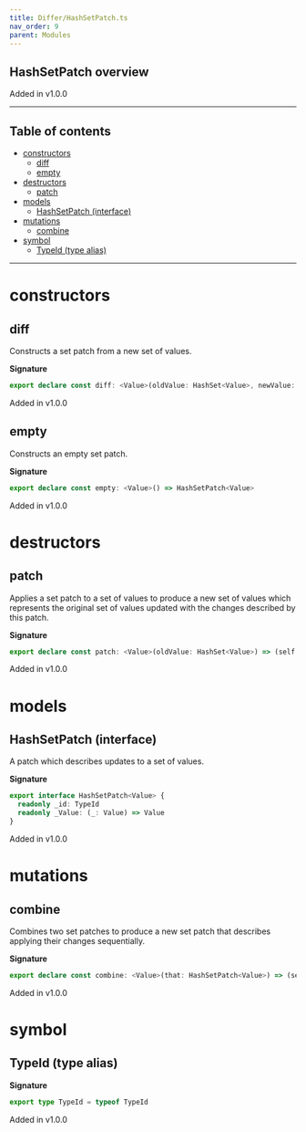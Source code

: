 ```yaml
---
title: Differ/HashSetPatch.ts
nav_order: 9
parent: Modules
---
```


## HashSetPatch overview

Added in v1.0.0

---

<h2 class="text-delta">Table of contents</h2>

- [constructors](#constructors)
  - [diff](#diff)
  - [empty](#empty)
- [destructors](#destructors)
  - [patch](#patch)
- [models](#models)
  - [HashSetPatch (interface)](#hashsetpatch-interface)
- [mutations](#mutations)
  - [combine](#combine)
- [symbol](#symbol)
  - [TypeId (type alias)](#typeid-type-alias)

---

# constructors

## diff

Constructs a set patch from a new set of values.

**Signature**

```ts
export declare const diff: <Value>(oldValue: HashSet<Value>, newValue: HashSet<Value>) => HashSetPatch<Value>
```

Added in v1.0.0

## empty

Constructs an empty set patch.

**Signature**

```ts
export declare const empty: <Value>() => HashSetPatch<Value>
```

Added in v1.0.0

# destructors

## patch

Applies a set patch to a set of values to produce a new set of values
which represents the original set of values updated with the changes
described by this patch.

**Signature**

```ts
export declare const patch: <Value>(oldValue: HashSet<Value>) => (self: HashSetPatch<Value>) => HashSet<Value>
```

Added in v1.0.0

# models

## HashSetPatch (interface)

A patch which describes updates to a set of values.

**Signature**

```ts
export interface HashSetPatch<Value> {
  readonly _id: TypeId
  readonly _Value: (_: Value) => Value
}
```

Added in v1.0.0

# mutations

## combine

Combines two set patches to produce a new set patch that describes
applying their changes sequentially.

**Signature**

```ts
export declare const combine: <Value>(that: HashSetPatch<Value>) => (self: HashSetPatch<Value>) => HashSetPatch<Value>
```

Added in v1.0.0

# symbol

## TypeId (type alias)

**Signature**

```ts
export type TypeId = typeof TypeId
```

Added in v1.0.0
